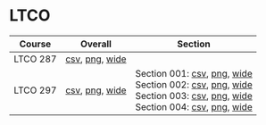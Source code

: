# LTCO

| Course | Overall | Section |
| ------ | ------- | ------- |
| LTCO 287 | [csv](https://github.com/UCSD-Historical-Enrollment-Data/2025Spring/blob/main/overall/LTCO%20287.csv), [png](https://raw.githubusercontent.com/UCSD-Historical-Enrollment-Data/2025Spring/main/plot_overall/LTCO%20287.png), [wide](https://raw.githubusercontent.com/UCSD-Historical-Enrollment-Data/2025Spring/main/plot_overall_wide/LTCO%20287.png) |  |
| LTCO 297 | [csv](https://github.com/UCSD-Historical-Enrollment-Data/2025Spring/blob/main/overall/LTCO%20297.csv), [png](https://raw.githubusercontent.com/UCSD-Historical-Enrollment-Data/2025Spring/main/plot_overall/LTCO%20297.png), [wide](https://raw.githubusercontent.com/UCSD-Historical-Enrollment-Data/2025Spring/main/plot_overall_wide/LTCO%20297.png) | Section 001: [csv](https://github.com/UCSD-Historical-Enrollment-Data/2025Spring/blob/main/section/LTCO%20297_001.csv), [png](https://raw.githubusercontent.com/UCSD-Historical-Enrollment-Data/2025Spring/main/plot_section/LTCO%20297_001.png), [wide](https://raw.githubusercontent.com/UCSD-Historical-Enrollment-Data/2025Spring/main/plot_section_wide/LTCO%20297_001.png)<br>Section 002: [csv](https://github.com/UCSD-Historical-Enrollment-Data/2025Spring/blob/main/section/LTCO%20297_002.csv), [png](https://raw.githubusercontent.com/UCSD-Historical-Enrollment-Data/2025Spring/main/plot_section/LTCO%20297_002.png), [wide](https://raw.githubusercontent.com/UCSD-Historical-Enrollment-Data/2025Spring/main/plot_section_wide/LTCO%20297_002.png)<br>Section 003: [csv](https://github.com/UCSD-Historical-Enrollment-Data/2025Spring/blob/main/section/LTCO%20297_003.csv), [png](https://raw.githubusercontent.com/UCSD-Historical-Enrollment-Data/2025Spring/main/plot_section/LTCO%20297_003.png), [wide](https://raw.githubusercontent.com/UCSD-Historical-Enrollment-Data/2025Spring/main/plot_section_wide/LTCO%20297_003.png)<br>Section 004: [csv](https://github.com/UCSD-Historical-Enrollment-Data/2025Spring/blob/main/section/LTCO%20297_004.csv), [png](https://raw.githubusercontent.com/UCSD-Historical-Enrollment-Data/2025Spring/main/plot_section/LTCO%20297_004.png), [wide](https://raw.githubusercontent.com/UCSD-Historical-Enrollment-Data/2025Spring/main/plot_section_wide/LTCO%20297_004.png) |

